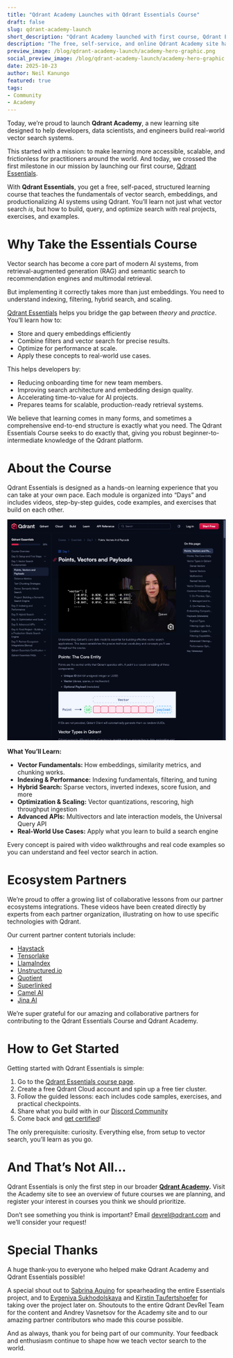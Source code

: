```yaml
---
title: "Qdrant Academy Launches with Qdrant Essentials Course"
draft: false
slug: qdrant-academy-launch
short_description: "Qdrant Academy launched with first course, Qdrant Essentials"
description: "The free, self-service, and online Qdrant Academy site has launched with its first comprehensive course, Qdrant Essentials. Read to learn more."
preview_image: /blog/qdrant-academy-launch/academy-hero-graphic.png
social_preview_image: /blog/qdrant-academy-launch/academy-hero-graphic.png
date: 2025-10-23
author: Neil Kanungo
featured: true
tags:
- Community
- Academy
---
```


Today, we’re proud to launch **Qdrant Academy**, a new learning site designed to help developers, data scientists, and engineers build real-world vector search systems.

This started with a mission: to make learning more accessible, scalable, and frictionless for practitioners around the world. And today, we crossed the first milestone in our mission by launching our first course, [Qdrant Essentials](https://qdrant.tech/course/essentials/).

With **Qdrant Essentials**, you get a free, self-paced, structured learning course that teaches the fundamentals of vector search, embeddings, and productionalizing AI systems using Qdrant. You’ll learn not just what vector search *is*, but how to build, query, and optimize search with real projects, exercises, and examples.

# Why Take the Essentials Course

Vector search has become a core part of modern AI systems, from retrieval-augmented generation (RAG) and semantic search to recommendation engines and multimodal retrieval.

But implementing it correctly takes more than just embeddings. You need to understand indexing, filtering, hybrid search, and scaling.

[Qdrant Essentials](https://qdrant.tech/course/essentials/) helps you bridge the gap between *theory* and *practice*. You’ll learn how to:

* Store and query embeddings efficiently  
* Combine filters and vector search for precise results.  
* Optimize for performance at scale.  
* Apply these concepts to real-world use cases.

This helps developers by:

* Reducing onboarding time for new team members.  
* Improving search architecture and embedding design quality.  
* Accelerating time-to-value for AI projects.  
* Prepares teams for scalable, production-ready retrieval systems.

We believe that learning comes in many forms, and sometimes a comprehensive end-to-end structure is exactly what you need. The Qdrant Essentials Course seeks to do exactly that, giving you robust beginner-to-intermediate knowledge of the Qdrant platform.

# About the Course

Qdrant Essentials is designed as a hands-on learning experience that you can take at your own pace. Each module is organized into “Days” and includes videos, step-by-step guides, code examples, and exercises that build on each other.

![Course Preview](qdrant-landing/static/blog/qdrant-academy-launch/essentials-screenshot.png)

**What You’ll Learn:**

* **Vector Fundamentals:** How embeddings, similarity metrics, and chunking works.  
* **Indexing & Performance:** Indexing fundamentals, filtering, and tuning  
* **Hybrid Search:** Sparse vectors, inverted indexes, score fusion, and more  
* **Optimization & Scaling:** Vector quantizations, rescoring, high throughput ingestion  
* **Advanced APIs:** Multivectors and late interaction models, the Universal Query API  
* **Real-World Use Cases:** Apply what you learn to build a search engine

Every concept is paired with video walkthroughs and real code examples so you can understand and feel vector search in action.

# Ecosystem Partners

We’re proud to offer a growing list of collaborative lessons from our partner ecosystems integrations. These videos have been created directly by experts from each partner organization, illustrating on how to use specific technologies with Qdrant.

Our current partner content tutorials include:

* [Haystack](https://qdrant.tech/course/essentials/day-7/haystack/)  
* [Tensorlake](https://qdrant.tech/course/essentials/day-7/tensorlake/)  
* [LlamaIndex](https://qdrant.tech/course/essentials/day-7/llamaindex/)  
* [Unstructured.io](https://qdrant.tech/course/essentials/day-7/unstructured/)  
* [Quotient](https://qdrant.tech/course/essentials/day-7/quotient/)  
* [Superlinked](https://qdrant.tech/course/essentials/day-7/superlinked/)  
* [Camel AI](https://qdrant.tech/course/essentials/day-7/camel/)  
* [Jina AI](https://qdrant.tech/course/essentials/day-7/jina/)

We’re super grateful for our amazing and collaborative partners for contributing to the Qdrant Essentials Course and Qdrant Academy.

# How to Get Started

Getting started with Qdrant Essentials is simple:

1. Go to the [Qdrant Essentials course page](https://qdrant.tech/course/essentials/).  
2. Create a free Qdrant Cloud account and spin up a free tier cluster.  
3. Follow the guided lessons: each includes code samples, exercises, and practical checkpoints.  
4. Share what you build with in our [Discord Community](https://discord.com/channels/907569970500743200/1429673887590776832)  
5. Come back and [get certified](https://qdrant.tech/course/essentials/certification/)\!

The only prerequisite: curiosity. Everything else, from setup to vector search, you’ll learn as you go.

# And That’s Not All…

Qdrant Essentials is only the first step in our broader [**Qdrant Academy**](https://qdrant.tech/course/)**.** Visit the Academy site to see an overview of future courses we are planning, and register your interest in courses you think we should prioritize.

Don’t see something you think is important? Email [devrel@qdrant.com](mailto:devrel@qdrant.com) and we’ll consider your request\!

# Special Thanks

A huge thank-you to everyone who helped make Qdrant Academy and Qdrant Essentials possible\! 

A special shout out to [Sabrina Aquino](https://www.linkedin.com/in/sabrina-aquino-4455b313b/) for spearheading the entire Essentials project, and to [Evgeniya Sukhodolskaya](https://www.linkedin.com/in/evgeniya-sukhodolskaya/) and [Kirstin Taufertshoefer](https://www.linkedin.com/in/kirstin-taufertshoefer/) for taking over the project later on. Shoutouts to the entire Qdrant DevRel Team for the content and Andrey Vasnetsov for the Academy site and to our amazing partner contributors who made this course possible.

And as always, thank you for being part of our community. Your feedback and enthusiasm continue to shape how we teach vector search to the world.